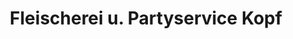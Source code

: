 ---
title: "Fleischerei u. Partyservice Kopf"
url: /benndorf/fleischerei-u-partyservice-kopf/
shop: Metzgerei
---